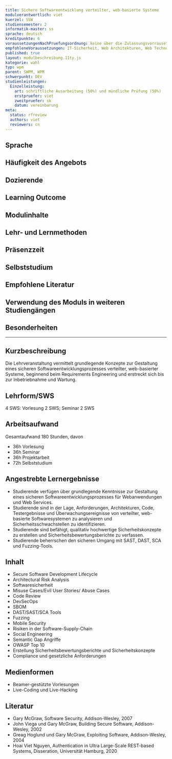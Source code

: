 ```yaml
---
title: Sichere Softwareentwicklung verteilter, web-basierte Systeme
modulverantwortlich: viet
kuerzel: SSW
studiensemester: 2
informatik-master: ss
sprache: deutsch
kreditpunkte: 6
voraussetzungenNachPruefungsordnung: keine über die Zulassungsvorrausetzungen zum Studium hinausgehenden
empfohleneVoraussetzungen: IT-Sicherheit, Web Architekturen, Web Technologien
published: true
layout: modulbeschreibung.11ty.js
kategorie: wahl
typ: wpm
parent: SWPM, WPM
schwerpunkt: DEV
studienleistungen:
  Einzelleistung:
    art: schriftliche Ausarbeitung (50%) und mündliche Prüfung (50%)
    erstpruefer: viet
    zweitpruefer: sk
    datum: vereinbarung
meta:
  status: rfreview
  authors: viet
  reviewers: cn
---
```

## Sprache

## Häufigkeit des Angebots

## Dozierende

## Learning Outcome

## Modulinhalte

## Lehr- und Lernmethoden

## Präsenzzeit

## Selbststudium

## Empfohlene Literatur

## Verwendung des Moduls in weiteren Studiengängen

## Besonderheiten

---

## Kurzbeschreibung

Die Lehrveranstaltung vermittelt grundlegende Konzepte zur Gestaltung eines sicheren Softwareentwicklungsprozesses verteilter, web-basierter Systeme, beginnend beim Requirements Engineering und erstreckt sich bis zur Inbetriebnahme und Wartung.

## Lehrform/SWS

4 SWS: Vorlesung 2 SWS; Seminar 2 SWS

## Arbeitsaufwand

Gesamtaufwand 180 Stunden, davon

- 36h Vorlesung
- 36h Seminar
- 36h Projektarbeit
- 72h Selbststudium

## Angestrebte Lernergebnisse

* Studierende verfügen über grundlegende Kenntnisse zur Gestaltung eines sicheren Softwareentwicklungsprozesses für Webanwendungen und Web Services.
* Studierende sind in der Lage, Anforderungen, Architekturen, Code, Testergebnisse und Überwachungsereignisse von verteilter, web-basierte Softwaresystemen zu analysieren und Sicherheitsschwachstellen zu identifizieren.
* Studierende sind befähigt, qualitativ hochwertige Sicherheitskonzepte zu erstellen und Sicherheitsbewertungsberichte zu verfassen.
* Studierende beherrschen den sicheren Umgang mit SAST, DAST, SCA und Fuzzing-Tools.

## Inhalt

* Secure Software Development Lifecycle
* Architectural Risk Analysis
* Softwaresicherheit
* Misuse Cases/Evil User Stories/ Abuse Cases
* Code Review
* DevSecOps
* SBOM
* DAST/SAST/SCA Tools
* Fuzzing
* Mobile Security
* Risiken in der Software-Supply-Chain
* Social Engineering
* Semantic Gap Angriffe
* OWASP Top 10
* Erstellung Sicherheitsbewertungsberichte und Sicherheitskonzepte
* Compliance und gesetzliche Anforderungen

## Medienformen

* Beamer-gestützte Vorlesungen
* Live-Coding und Live-Hacking

## Literatur

* Gary McGraw, Software Security, Addison-Wesley, 2007
* John Viega und Gary McGraw, Building Secure Software, Addison-Wesley, 2002
* Greag Hoglund und Gary McGraw, Exploiting Software, Addison-Wesley, 2004
* Hoai Viet Nguyen, Authentication in Ultra Large-Scale REST-based Systems, Disseration, Universität Hamburg, 2020
